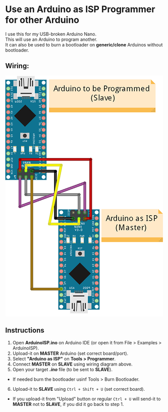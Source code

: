 # Use an Arduino as ISP Programmer for other Arduino

I use this for my USB-broken Arduino Nano.    
This will use an Arduino to program another.    
It can also be used to burn a bootloader on __generic/clone__ Arduinos without bootloader.    

## Wiring:

![ArduinoISP](ArduinoISP_bb.png)

## Instructions

1. Open __ArduinoISP.ino__ on Arduino IDE (or open it from File > Examples > ArduinoISP).
2. Upload-it on **MASTER** Arduino (set correct board/port).
3. Select __"Arduino as ISP"__ on __Tools > Programmer__.
4. Connect **MASTER** on **SLAVE** using wiring diagram above.
5. Open your target __*.ino*__ file (to be sent to **SLAVE**).
  * If needed burn the bootloader usinf Tools > Burn Bootloader.
6. Upload-it to **SLAVE** using `Ctrl + Shift + U` (set correct board).
  * If you upload-it from "Upload" button or regular `Ctrl + U` will send-it to **MASTER** not to **SLAVE**, if you did it go back to step 1.
